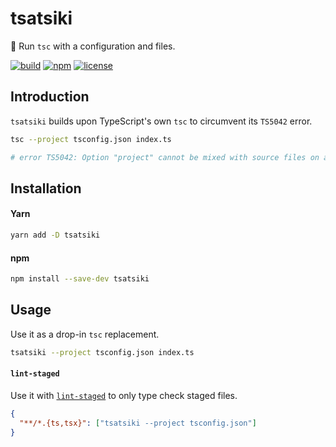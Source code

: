 # tsatsiki

🥒 Run `tsc` with a configuration and files.

[![build](https://github.com/bouchenoiremarc/tsatsiki/actions/workflows/ci.yml/badge.svg?branch=main)](https://github.com/bouchenoiremarc/tsatsiki/actions/workflows/ci.yml) [![npm](https://img.shields.io/npm/v/tsatsiki?color=%230cf)](https://www.npmjs.com/package/tsatsiki) [![license](https://img.shields.io/github/license/bouchenoiremarc/tsatsiki?color=%23e4b)](https://github.com/bouchenoiremarc/tsatsiki/blob/main/LICENSE)

## Introduction

`tsatsiki` builds upon TypeScript's own `tsc` to circumvent its `TS5042` error.

```sh
tsc --project tsconfig.json index.ts

# error TS5042: Option "project" cannot be mixed with source files on a command line.
```

## Installation

#### Yarn

```sh
yarn add -D tsatsiki
```

#### npm

```sh
npm install --save-dev tsatsiki
```

## Usage

Use it as a drop-in `tsc` replacement.

```sh
tsatsiki --project tsconfig.json index.ts
```

#### `lint-staged`

Use it with [`lint-staged`](https://github.com/okonet/lint-staged) to only type check staged files.

```json
{
  "**/*.{ts,tsx}": ["tsatsiki --project tsconfig.json"]
}
```
